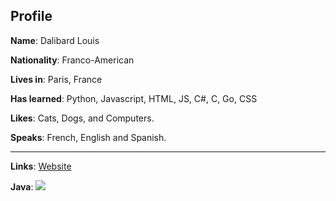## Profile

**Name**: Dalibard Louis

**Nationality**: Franco-American

**Lives in**: Paris, France

**Has learned**: Python, Javascript, HTML, JS, C#, C, Go, CSS

**Likes**: Cats, Dogs, and Computers.

**Speaks**: French, English and Spanish.

----

**Links**: [Website](https://techadvancedcyborg.github.io)

**Java**: ![](https://ontake.reeee.ee/uwD07j.jpeg)
